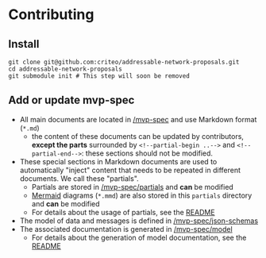 # Contributing

## Install

```shell
git clone git@github.com:criteo/addressable-network-proposals.git
cd addressable-network-proposals
git submodule init # This step will soon be removed
```

## Add or update mvp-spec

- All main documents are located in [/mvp-spec](mvp-spec) and use Markdown format (`*.md`)
  - the content of these documents can be updated by contributors, **except the parts** surrounded by `<!--partial-begin ..-->` and `<!--partial-end-->`: these sections should not be modified.
- These special sections in Markdown documents are used to automatically "inject" content that needs to be repeated in different documents.
  We call these "partials".
  - Partials are stored in [/mvp-spec/partials](mvp-spec/partials) and **can** be modified
  - [Mermaid](https://mermaid-js.github.io/mermaid/#/) diagrams (`*.mmd`) are also stored in this `partials` directory and **can** be modified
  - For details about the usage of partials, see the [README](mvp-spec/partials-updater/README.md)
- The model of data and messages is defined in [/mvp-spec/json-schemas](mvp-spec/json-schemas)
- The associated documentation is generated in [/mvp-spec/model](./mvp-spec/model)
  - For details about the generation of model documentation, see the [README](mvp-spec/model-updater/README.md)
